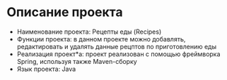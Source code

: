 # Описание проекта 
* Наименование проекта: Рецепты еды (Recipes)
* Функции проекта: в данном проекте можно добавлять, редактировать и удалять данные рецптов по приготовлению еды
* Реализация проект*а: проект реализован с помощью фреймворка Spring, используя также Maven-сборку
* Язык проекта: Java
